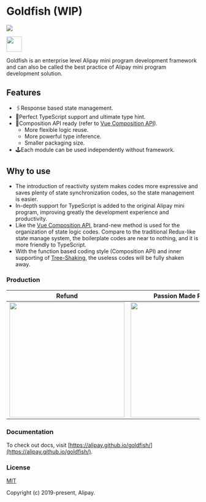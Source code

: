 # Goldfish (WIP)

<a href="https://coveralls.io/github/alipay/goldfish"><img src="https://coveralls.io/repos/github/alipay/goldfish/badge.svg" /></a>

<img width="40" src="https://gw.alipayobjects.com/mdn/rms_2ed70a/afts/img/A*IpQYQY99EhsAAAAAAAAAAABkARQnAQ" />

Goldfish is an enterprise level Alipay mini program development framework and can also be called the best practice of Alipay mini program development solution.

## Features

- 🖇Response based state management.
- 📐Perfect TypeScript support and ultimate type hint.
- 🚀Composition API ready (refer to [Vue Composition API](https://vue-composition-api-rfc.netlify.com/)).
  - More flexible logic reuse.
  - More powerful type inference.
  - Smaller packaging size.
- 🕹Each module can be used independently without framework.

## Why to use

* The introduction of reactivity system makes codes more expressive and saves plenty of state synchronization codes, so the state management is easier.
* In-depth support for TypeScript is added to the original Alipay mini program, improving greatly the development experience and productivity.
* Like the [Vue Composition API](https://vue-composition-api-rfc.netlify.com/), brand-new method is used for the organization of state logic codes. Compare to the traditional Redux-like state manage system, the boilerplate codes are near to nothing, and it is more friendly to TypeScript.
* With the function based coding style (Composition API) and inner supporting of [Tree-Shaking](https://webpack.js.org/guides/tree-shaking/), the useless codes will be fully shaken away.

### Production

| Refund | Passion Made Possible | Currency Exchange |
|-----------|--------|---------|
| <img width="300" src="https://gw.alipayobjects.com/mdn/rms_2ed70a/afts/img/A*feo9TbxUOSoAAAAAAAAAAABkARQnAQ" /> | <img width="300" src="https://gw.alipayobjects.com/mdn/rms_2ed70a/afts/img/A*UWjDSJiiOHQAAAAAAAAAAABkARQnAQ" /> | <img width="300" src="https://gw.alipayobjects.com/mdn/rms_2ed70a/afts/img/A*2DWaRqSFoi4AAAAAAAAAAABkARQnAQ" /> |

### Documentation

To check out docs, visit [https://alipay.github.io/goldfish/](https://alipay.github.io/goldfish/).

### License
[MIT](http://opensource.org/licenses/MIT)

Copyright (c) 2019-present, Alipay.

